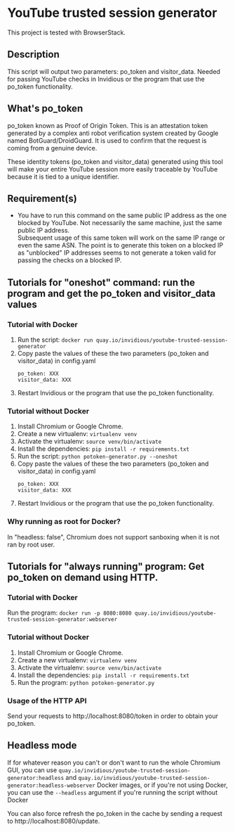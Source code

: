 # YouTube trusted session generator

This project is tested with BrowserStack.

## Description

This script will output two parameters: po_token and visitor_data. Needed for passing YouTube checks in Invidious or the program that use the po_token functionality.

## What's po_token

po_token known as Proof of Origin Token. This is an attestation token generated by a complex anti robot verification system created by Google named BotGuard/DroidGuard. It is used to confirm that the request is coming from a genuine device.
    
These identity tokens (po_token and visitor_data) generated using this tool will make your entire YouTube session more easily traceable by YouTube because it is tied to a unique identifier.

## Requirement(s)

- You have to run this command on the same public IP address as the one blocked by YouTube. Not necessarily the same machine, just the same public IP address.  
  Subsequent usage of this same token will work on the same IP range or even the same ASN. The point is to generate this token on a blocked IP as "unblocked" IP addresses seems to not generate a token valid for passing the checks on a blocked IP.  

## Tutorials for "oneshot" command: run the program and get the po_token and visitor_data values

### Tutorial with Docker
1. Run the script: `docker run quay.io/invidious/youtube-trusted-session-generator`
2. Copy paste the values of these the two parameters (po_token and visitor_data) in config.yaml
   ```
   po_token: XXX
   visitor_data: XXX
   ```
3. Restart Invidious or the program that use the po_token functionality.

### Tutorial without Docker
1. Install Chromium or Google Chrome.
2. Create a new virtualenv: `virtualenv venv`
3. Activate the virtualenv: `source venv/bin/activate`
4. Install the dependencies: `pip install -r requirements.txt`
5. Run the script: `python potoken-generator.py --oneshot`
6. Copy paste the values of these the two parameters (po_token and visitor_data) in config.yaml
   ```
   po_token: XXX
   visitor_data: XXX
   ```
7. Restart Invidious or the program that use the po_token functionality.


### Why running as root for Docker?

In "headless: false", Chromium does not support sanboxing when it is not ran by root user.

## Tutorials for "always running" program: Get po_token on demand using HTTP.

### Tutorial with Docker
Run the program: `docker run -p 8080:8080 quay.io/invidious/youtube-trusted-session-generator:webserver`

### Tutorial without Docker
1. Install Chromium or Google Chrome.
2. Create a new virtualenv: `virtualenv venv`
3. Activate the virtualenv: `source venv/bin/activate`
4. Install the dependencies: `pip install -r requirements.txt`
5. Run the program: `python potoken-generator.py`

### Usage of the HTTP API

Send your requests to http://localhost:8080/token in order to obtain your po_token.

## Headless mode
If for whatever reason you can't or don't want to run the whole Chromium GUI, you can use `quay.io/invidious/youtube-trusted-session-generator:headless` and `quay.io/invidious/youtube-trusted-session-generator:headless-webserver` Docker images, or if you're not using Docker, you can use the `--headless` argument if you're running the script without Docker


You can also force refresh the po_token in the cache by sending a request to http://localhost:8080/update.
